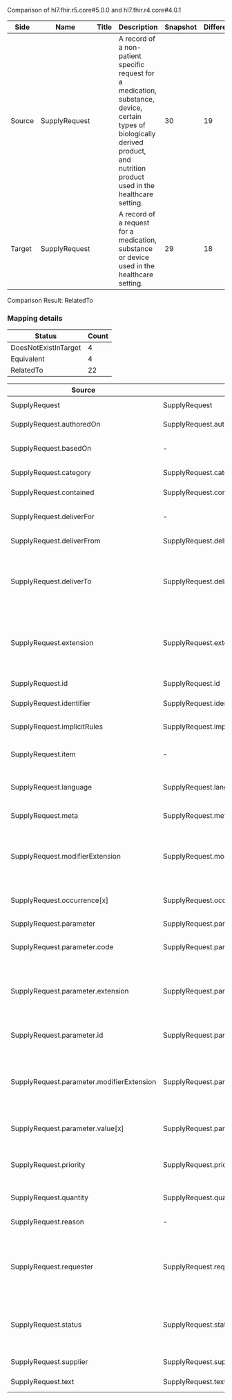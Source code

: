 Comparison of hl7.fhir.r5.core#5.0.0 and hl7.fhir.r4.core#4.0.1

| Side | Name | Title | Description | Snapshot | Differential |
| --- | --- | --- | --- | --- | --- |
| Source | SupplyRequest |  | A record of a non-patient specific request for a medication, substance, device, certain types of biologically derived product, and nutrition product used in the healthcare setting. | 30 | 19 |
| Target | SupplyRequest |  | A record of a request for a medication, substance or device used in the healthcare setting. | 29 | 18 |


Comparison Result: RelatedTo


### Mapping details

| Status | Count |
| ------ | ----- |
DoesNotExistInTarget | 4 |
Equivalent | 4 |
RelatedTo | 22 |


| Source | Target | Status | Message |
| ------ | ------ | ------ | ------- |
| SupplyRequest | SupplyRequest | Equivalent | R5 `SupplyRequest` maps as Equivalent to R4 `SupplyRequest` |
| SupplyRequest.authoredOn | SupplyRequest.authoredOn | Equivalent | R5 `SupplyRequest.authoredOn` maps as Equivalent to R4 `SupplyRequest.authoredOn` |
| SupplyRequest.basedOn | - | DoesNotExistInTarget | R5 `SupplyRequest.basedOn` does not appear in the target and has no mapping for `SupplyRequest`. |
| SupplyRequest.category | SupplyRequest.category | Equivalent | R5 `SupplyRequest.category` maps as Equivalent to R4 `SupplyRequest.category` |
| SupplyRequest.contained | SupplyRequest.contained | Equivalent | R5 `SupplyRequest.contained` maps as Equivalent to R4 `SupplyRequest.contained` |
| SupplyRequest.deliverFor | - | DoesNotExistInTarget | R5 `SupplyRequest.deliverFor` does not appear in the target and has no mapping for `SupplyRequest`. |
| SupplyRequest.deliverFrom | SupplyRequest.deliverFrom | Equivalent | R5 `SupplyRequest.deliverFrom` maps as Equivalent to R4 `SupplyRequest.deliverFrom` |
| SupplyRequest.deliverTo | SupplyRequest.deliverTo | SourceIsBroaderThanTarget | R5 `SupplyRequest.deliverTo` maps as SourceIsBroaderThanTarget to R4 `SupplyRequest.deliverTo` - deliverTo has change due to type change: R5 `deliverTo` `Reference` maps as SourceIsBroaderThanTarget for R4 `deliverTo` |
| SupplyRequest.extension | SupplyRequest.extension | SourceIsBroaderThanTarget | R5 `SupplyRequest.extension` maps as SourceIsBroaderThanTarget to R4 `SupplyRequest.extension` - extension has change due to type change: R5 `extension` `Extension` maps as SourceIsBroaderThanTarget for R4 `extension` |
| SupplyRequest.id | SupplyRequest.id | Equivalent | R5 `SupplyRequest.id` maps as Equivalent to R4 `SupplyRequest.id` |
| SupplyRequest.identifier | SupplyRequest.identifier | Equivalent | R5 `SupplyRequest.identifier` maps as Equivalent to R4 `SupplyRequest.identifier` |
| SupplyRequest.implicitRules | SupplyRequest.implicitRules | Equivalent | R5 `SupplyRequest.implicitRules` maps as Equivalent to R4 `SupplyRequest.implicitRules` |
| SupplyRequest.item | - | DoesNotExistInTarget | R5 `SupplyRequest.item` does not appear in the target and has no mapping for `SupplyRequest`. |
| SupplyRequest.language | SupplyRequest.language | RelatedTo | R5 `SupplyRequest.language` maps as RelatedTo to R4 `SupplyRequest.language` - language changed the binding strength from Required to Preferred |
| SupplyRequest.meta | SupplyRequest.meta | Equivalent | R5 `SupplyRequest.meta` maps as Equivalent to R4 `SupplyRequest.meta` |
| SupplyRequest.modifierExtension | SupplyRequest.modifierExtension | SourceIsBroaderThanTarget | R5 `SupplyRequest.modifierExtension` maps as SourceIsBroaderThanTarget to R4 `SupplyRequest.modifierExtension` - modifierExtension has change due to type change: R5 `modifierExtension` `Extension` maps as SourceIsBroaderThanTarget for R4 `modifierExtension` |
| SupplyRequest.occurrence[x] | SupplyRequest.occurrence[x] | Equivalent | R5 `SupplyRequest.occurrence[x]` maps as Equivalent to R4 `SupplyRequest.occurrence[x]` |
| SupplyRequest.parameter | SupplyRequest.parameter | Equivalent | R5 `SupplyRequest.parameter` maps as Equivalent to R4 `SupplyRequest.parameter` |
| SupplyRequest.parameter.code | SupplyRequest.parameter.code | Equivalent | R5 `SupplyRequest.parameter.code` maps as Equivalent to R4 `SupplyRequest.parameter.code` |
| SupplyRequest.parameter.extension | SupplyRequest.parameter.extension | SourceIsBroaderThanTarget | R5 `SupplyRequest.parameter.extension` maps as SourceIsBroaderThanTarget to R4 `SupplyRequest.parameter.extension` - extension has change due to type change: R5 `extension` `Extension` maps as SourceIsBroaderThanTarget for R4 `extension` |
| SupplyRequest.parameter.id | SupplyRequest.parameter.id | Equivalent | R5 `SupplyRequest.parameter.id` maps as Equivalent to R4 `SupplyRequest.parameter.id` |
| SupplyRequest.parameter.modifierExtension | SupplyRequest.parameter.modifierExtension | SourceIsBroaderThanTarget | R5 `SupplyRequest.parameter.modifierExtension` maps as SourceIsBroaderThanTarget to R4 `SupplyRequest.parameter.modifierExtension` - modifierExtension has change due to type change: R5 `modifierExtension` `Extension` maps as SourceIsBroaderThanTarget for R4 `modifierExtension` |
| SupplyRequest.parameter.value[x] | SupplyRequest.parameter.value[x] | Equivalent | R5 `SupplyRequest.parameter.value[x]` maps as Equivalent to R4 `SupplyRequest.parameter.value[x]` |
| SupplyRequest.priority | SupplyRequest.priority | Equivalent | R5 `SupplyRequest.priority` maps as Equivalent to R4 `SupplyRequest.priority` - priority has compatible required binding for code type: http://hl7.org/fhir/ValueSet/request-priority|5.0.0 and http://hl7.org/fhir/ValueSet/request-priority|4.0.1 (Equivalent) |
| SupplyRequest.quantity | SupplyRequest.quantity | Equivalent | R5 `SupplyRequest.quantity` maps as Equivalent to R4 `SupplyRequest.quantity` |
| SupplyRequest.reason | - | DoesNotExistInTarget | R5 `SupplyRequest.reason` does not appear in the target and has no mapping for `SupplyRequest`. |
| SupplyRequest.requester | SupplyRequest.requester | SourceIsBroaderThanTarget | R5 `SupplyRequest.requester` maps as SourceIsBroaderThanTarget to R4 `SupplyRequest.requester` - requester has change due to type change: R5 `requester` `Reference` maps as SourceIsBroaderThanTarget for R4 `requester` |
| SupplyRequest.status | SupplyRequest.status | Equivalent | R5 `SupplyRequest.status` maps as Equivalent to R4 `SupplyRequest.status` - status has compatible required binding for code type: http://hl7.org/fhir/ValueSet/supplyrequest-status|5.0.0 and http://hl7.org/fhir/ValueSet/supplyrequest-status|4.0.1 (Equivalent) |
| SupplyRequest.supplier | SupplyRequest.supplier | Equivalent | R5 `SupplyRequest.supplier` maps as Equivalent to R4 `SupplyRequest.supplier` |
| SupplyRequest.text | SupplyRequest.text | Equivalent | R5 `SupplyRequest.text` maps as Equivalent to R4 `SupplyRequest.text` |

